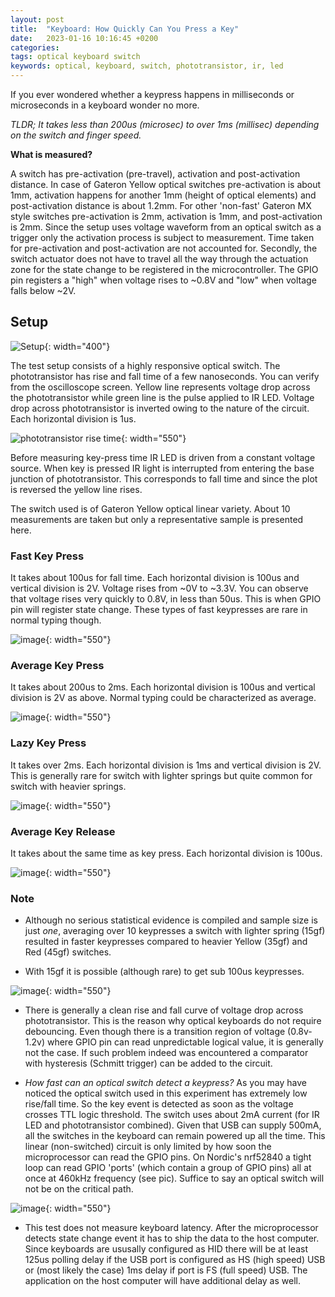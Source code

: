 ```yaml
---
layout: post
title:  "Keyboard: How Quickly Can You Press a Key"
date:   2023-01-16 10:16:45 +0200
categories:
tags: optical keyboard switch 
keywords: optical, keyboard, switch, phototransistor, ir, led
---
```


If you ever wondered whether a keypress happens in milliseconds or microseconds
in a keyboard wonder no more.

_TLDR; It takes less than 200us (microsec) to over 1ms (millisec) depending on
the switch and finger speed._

**What is measured?**

A switch has pre-activation (pre-travel), activation and post-activation
distance. In case of Gateron Yellow optical switches pre-activation is about
1mm, activation happens for another 1mm (height of optical elements) and
post-activation distance is about 1.2mm. For other 'non-fast' Gateron MX style
switches pre-activation is 2mm, activation is 1mm, and post-activation is 2mm.
Since the setup uses voltage waveform from an optical switch as a trigger only
the activation process is subject to measurement. Time taken for pre-activation
and post-activation are not accounted for. Secondly, the switch actuator does
not have to travel all the way through the actuation zone for the state change
to be registered in the microcontroller. The GPIO pin registers a "high" when
voltage rises to ~0.8V and "low" when voltage falls below ~2V.

## Setup

![Setup](/assets/tsetup1.jpeg){: width="400"}

The test setup consists of a highly responsive optical switch. The
phototransistor has rise and fall time of a few nanoseconds. You can verify from
the oscilloscope screen. Yellow line represents voltage drop across the
phototransistor while green line is the pulse applied to IR LED. Voltage drop
across phototransistor is inverted owing to the nature of the circuit. Each
horizontal division is 1us.

![phototransistor rise time](/assets/fastsw1.png){: width="550"}

Before measuring key-press time IR LED is driven from a constant voltage source.
When key is pressed IR light is interrupted from entering the base junction of
phototransistor. This corresponds to fall time and since the plot is reversed
the yellow line rises.

The switch used is of Gateron Yellow optical linear variety. About 10
measurements are taken but only a representative sample is presented here.

### Fast Key Press

It takes about 100us for fall time. Each horizontal division is 100us and
vertical division is 2V. Voltage rises from ~0V to ~3.3V. You can observe that
voltage rises very quickly to 0.8V, in less than 50us. This is when GPIO pin
will register state change. These types of fast keypresses are rare in normal
typing though.

![image](/assets/fastkp.png){: width="550"}

### Average Key Press 

It takes about 200us to 2ms. Each horizontal division is 100us and vertical
division is 2V as above. Normal typing could be characterized as average.

![image](/assets/avkp.png){: width="550"}

### Lazy Key Press

It takes over 2ms. Each horizontal division is 1ms and vertical division is 2V.
This is generally rare for switch with lighter springs but quite common for
switch with heavier springs.

![image](/assets/lazykp.png){: width="550"}

### Average Key Release

It takes about the same time as key press. Each horizontal division is 100us.

![image](/assets/avkr.png){: width="550"}

### Note

- Although no serious statistical evidence is compiled and sample size is just
  _one_, averaging over 10 keypresses a switch with lighter spring (15gf)
  resulted in faster keypresses compared to heavier Yellow (35gf) and Red (45gf)
  switches.

- With 15gf it is possible (although rare) to get sub 100us keypresses.

![image](/assets/superfastkp.png){: width="550"}

- There is generally a clean rise and fall curve of voltage drop across
  phototransistor. This is the reason why optical keyboards do not require
  debouncing. Even though there is a transition region of voltage (0.8v-1.2v)
  where GPIO pin can read unpredictable logical value, it is generally not the
  case. If such problem indeed was encountered a comparator with hysteresis
  (Schmitt trigger) can be added to the circuit.

- _How fast can an optical switch detect a keypress?_ As you may have noticed
  the optical switch used in this experiment has extremely low rise/fall time.
  So the key event is detected as soon as the voltage crosses TTL logic
  threshold. The switch uses about 2mA current (for IR LED and phototransistor
  combined). Given that USB can supply 500mA, all the switches in the keyboard
  can remain powered up all the time. This linear (non-switched) circuit is only
  limited by how soon the microprocessor can read the GPIO pins. On Nordic's
  nrf52840 a tight loop can read GPIO 'ports' (which contain a group of GPIO pins)
  all at once at 460kHz frequency (see pic). Suffice to say an optical switch
  will not be on the critical path.

![image](/assets/mindelay.png){: width="550"}

- This test does not measure keyboard latency. After the microprocessor detects
  state change event it has to ship the data to the host computer. Since
  keyboards are ususally configured as HID there will be at least 125us polling
  delay if the USB port is configured as HS (high speed) USB or (most likely the
  case) 1ms delay if port is FS (full speed) USB. The application on the host
  computer will have additional delay as well.
